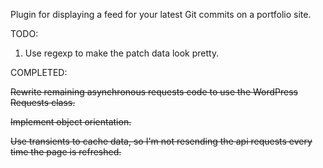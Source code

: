 Plugin for displaying a feed for your latest Git commits on a portfolio site.

TODO:
1. Use regexp to make the patch data look pretty.

COMPLETED: 

~~Rewrite remaining asynchronous requests code to use the WordPress Requests class.~~

~~Implement object orientation.~~

~~Use transients to cache data, so I'm not resending the api requests every time the page is refreshed.~~